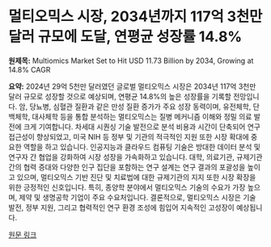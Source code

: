 # 멀티오믹스 시장, 2034년까지 117억 3천만 달러 규모에 도달, 연평균 성장률 14.8%

**원제목:** Multiomics Market Set to Hit USD 11.73 Billion by 2034, Growing at 14.8% CAGR

**요약:** 2024년 29억 5천만 달러였던 글로벌 멀티오믹스 시장은 2034년 117억 3천만 달러 규모로 성장할 것으로 예상되며, 연평균 14.8%의 높은 성장률을 기록할 전망입니다.  암, 당뇨병, 심혈관 질환과 같은 만성 질환 증가가 주요 성장 동력이며, 유전체학, 단백체학, 대사체학 등을 통합 분석하는 멀티오믹스는 질병 메커니즘 이해와 정밀 의료 발전에 크게 기여합니다. 차세대 시퀀싱 기술 발전으로 분석 비용과 시간이 단축되어 연구 접근성이 향상되었고,  미국 NIH 등 정부 및 기관의 적극적인 지원 또한 시장 확대에 중요한 역할을 하고 있습니다. 인공지능과 클라우드 컴퓨팅 기술은 방대한 데이터 분석 및 연구자 간 협업을 강화하여 시장 성장을 가속화하고 있습니다.  대학, 의료기관, 규제기관 간의 협력 증대와 다양한 인구 집단을 포함하는 연구 설계는 연구 결과의 포괄성을 높이고 있으며, 멀티오믹스 기반 진단 및 치료법에 대한 규제기관의 지지 또한 시장 확장을 위한 긍정적인 신호입니다.  특히, 종양학 분야에서 멀티오믹스 기술의 수요가 가장 높으며, 제약 및 생명공학 기업이 주요 수요처입니다.  결론적으로, 멀티오믹스 시장은 기술 발전, 정부 지원, 그리고 협력적인 연구 환경 조성에 힘입어 지속적인 고성장이 예상됩니다.

[원문 링크](https://media.market.us/multiomics-market-news/)
